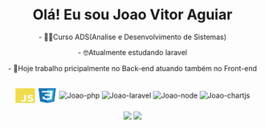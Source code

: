 
<div align="center">
 <h1>Olá! Eu sou Joao Vitor Aguiar</h1>    
  <p>- 👨‍🎓Curso ADS(Analise e Desenvolvimento de Sistemas)</p>
  <p>- 🤓Atualmente estudando laravel</p>  
  <p>- 💼Hoje trabalho pricipalmente no Back-end atuando também no Front-end</p> 
</div>
<div align="center" style="display: inline_block"><br>
  <img align="center" alt="Joao-Js" height="30" width="40" src="https://raw.githubusercontent.com/devicons/devicon/master/icons/javascript/javascript-plain.svg"
  <img align="center" alt="Joao-HTML" height="30" width="40" src="https://raw.githubusercontent.com/devicons/devicon/master/icons/html5/html5-original.svg">
  <img align="center" alt="Joao-CSS" height="30" width="40" src="https://raw.githubusercontent.com/devicons/devicon/master/icons/css3/css3-original.svg">
  <img align="center" alt="Joao-php" height="30" width="40" src="https://cdn.jsdelivr.net/gh/devicons/devicon/icons/php/php-original.svg" />
  <img align="center" alt="Joao-laravel" height="30" width="40" src="https://laravel.com/img/logomark.min.svg" />
  <img align="center" alt="Joao-node" height="30" width="40" src="https://nodejs.org/static/images/logo.svg" />
  <img align="center" alt="Joao-chartjs" height="30" width="40"  src="https://www.chartjs.org/img/chartjs-logo.svg" />
</div> 
<br>
<div align="center"> 
  <a href = "mailto:joaovitor@sempreceub.com"><img src="https://img.shields.io/badge/-Gmail-%23333?style=for-the-badge&logo=gmail&logoColor=white" target="_blank"></a>
  <a href="https://www.linkedin.com/in/joaovitoraguiarsilva" target="_blank"><img src="https://img.shields.io/badge/-LinkedIn-%230077B5?style=for-the-badge&logo=linkedin&logoColor=white" target="_blank"></a>  
</div>
